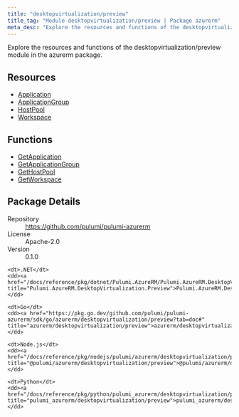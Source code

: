 ```yaml
---
title: "desktopvirtualization/preview"
title_tag: "Module desktopvirtualization/preview | Package azurerm"
meta_desc: "Explore the resources and functions of the desktopvirtualization/preview module in the azurerm package."
---
```


<!-- WARNING: this file was generated by Pulumi Docs Generator. -->
<!-- Do not edit by hand unless you're certain you know what you are doing! -->

Explore the resources and functions of the desktopvirtualization/preview module in the azurerm package.

<h2 id="resources">Resources</h2>
<ul class="api">
    <li><a href="application" title="Application"><span class="symbol resource"></span>Application</a></li>
    <li><a href="applicationgroup" title="ApplicationGroup"><span class="symbol resource"></span>ApplicationGroup</a></li>
    <li><a href="hostpool" title="HostPool"><span class="symbol resource"></span>HostPool</a></li>
    <li><a href="workspace" title="Workspace"><span class="symbol resource"></span>Workspace</a></li>
</ul>

<h2 id="functions">Functions</h2>
<ul class="api">
    <li><a href="getapplication" title="GetApplication"><span class="symbol function"></span>GetApplication</a></li>
    <li><a href="getapplicationgroup" title="GetApplicationGroup"><span class="symbol function"></span>GetApplicationGroup</a></li>
    <li><a href="gethostpool" title="GetHostPool"><span class="symbol function"></span>GetHostPool</a></li>
    <li><a href="getworkspace" title="GetWorkspace"><span class="symbol function"></span>GetWorkspace</a></li>
</ul>

<h2 id="package-details">Package Details</h2>
<dl class="package-details">
	<dt>Repository</dt>
	<dd><a href="https://github.com/pulumi/pulumi-azurerm">https://github.com/pulumi/pulumi-azurerm</a></dd>
	<dt>License</dt>
	<dd>Apache-2.0</dd>
	<dt>Version</dt>
	<dd>0.1.0</dd>
</dl>



<dl class="tabular">

    <dt>.NET</dt>
    <dd><a href="/docs/reference/pkg/dotnet/Pulumi.AzureRM/Pulumi.AzureRM.DesktopVirtualization.Preview.html" title="Pulumi.AzureRM.DesktopVirtualization.Preview">Pulumi.AzureRM.DesktopVirtualization.Preview</a></dd>

    <dt>Go</dt>
    <dd><a href="https://pkg.go.dev/github.com/pulumi/pulumi-azurerm/sdk/go/azurerm/desktopvirtualization/preview?tab=doc#" title="azurerm/desktopvirtualization/preview">azurerm/desktopvirtualization/preview</a></dd>

    <dt>Node.js</dt>
    <dd><a href="/docs/reference/pkg/nodejs/pulumi/azurerm/desktopvirtualization/preview/#" title="@pulumi/azurerm/desktopvirtualization/preview">@pulumi/azurerm/desktopvirtualization/preview</a></dd>

    <dt>Python</dt>
    <dd><a href="/docs/reference/pkg/python/pulumi_azurerm/desktopvirtualization/preview" title="pulumi_azurerm/desktopvirtualization/preview">pulumi_azurerm/desktopvirtualization/preview</a></dd>

</dl>

